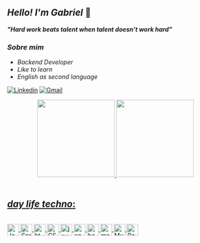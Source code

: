 ## _Hello! I'm Gabriel_ 👋


***"Hard work beats talent  when talent doesn’t work hard"***

### _Sobre mim_
- _Backend Developer_
- _Like to learn_
- _English as second language_

[![Linkedin](https://img.shields.io/badge/LinkedIn-0077B5?style=for-the-badge&logo=linkedin&logoColor=white)](https://www.linkedin.com/in/gabriel-ivens/)
[![Gmail](	https://img.shields.io/badge/Gmail-D14836?style=for-the-badge&logo=gmail&logoColor=white)](ivensg9@gmail.com)

<div align="center">
  <a href="https://github.com/GabrielIvens">
  <img height="180em" src="https://github-readme-stats.vercel.app/api?username=GabrielIvens&show_icons=true&theme=dracula&include_all_commits=true&count_private=true"/>
  <img height="180em" src="https://github-readme-stats.vercel.app/api/top-langs/?username=GabrielIvens&layout=compact&langs_count=7&theme=dracula"/>
</div><br>

## _day life techno_:

<div style="display: inline_block"><br/>
     <img align="center" alt=Java height="27" src="https://img.shields.io/badge/Java-ED8B00?style=for-the-badge&logo=java&logoColor=white" />
    <img align="center" alt=Spring height="27" src="https://img.shields.io/badge/Spring-6DB33F?style=for-the-badge&logo=spring&logoColor=white" />
    <img align="center" alt=html5 height="27" src="https://img.shields.io/badge/HTML5-E34F26?style=for-the-badge&logo=html5&logoColor=white" />
    <img align="center" alt=CSS height="27" src="https://img.shields.io/badge/CSS-239120?&style=for-the-badge&logo=css3&logoColor=white" />
    <img align="center" alt=javascript height="27" src="https://img.shields.io/badge/JavaScript-F7DF1E?style=for-the-badge&logo=javascript&logoColor=black" />
    <img align="center" alt=angular height="27" src="	https://img.shields.io/badge/Angular-DD0031?style=for-the-badge&logo=angular&logoColor=white" />
    <img align="center" alt=bootstrap height="27" src="https://img.shields.io/badge/Bootstrap-563D7C?style=for-the-badge&logo=bootstrap&logoColor=white" />
    <img align="center" alt=material-ui height="27" src="https://img.shields.io/badge/Material--UI-0081CB?style=for-the-badge&logo=material-ui&logoColor=white"/> 
    <img align="center" alt=MySql height="27" src="https://img.shields.io/badge/MySQL-00000F?style=for-the-badge&logo=mysql&logoColor=white"/> 
    <img align="center" alt=PostgreeSQL height="27" src="https://img.shields.io/badge/PostgreSQL-316192?style=for-the-badge&logo=postgresql&logoColor=white"/> 
</div><br>



